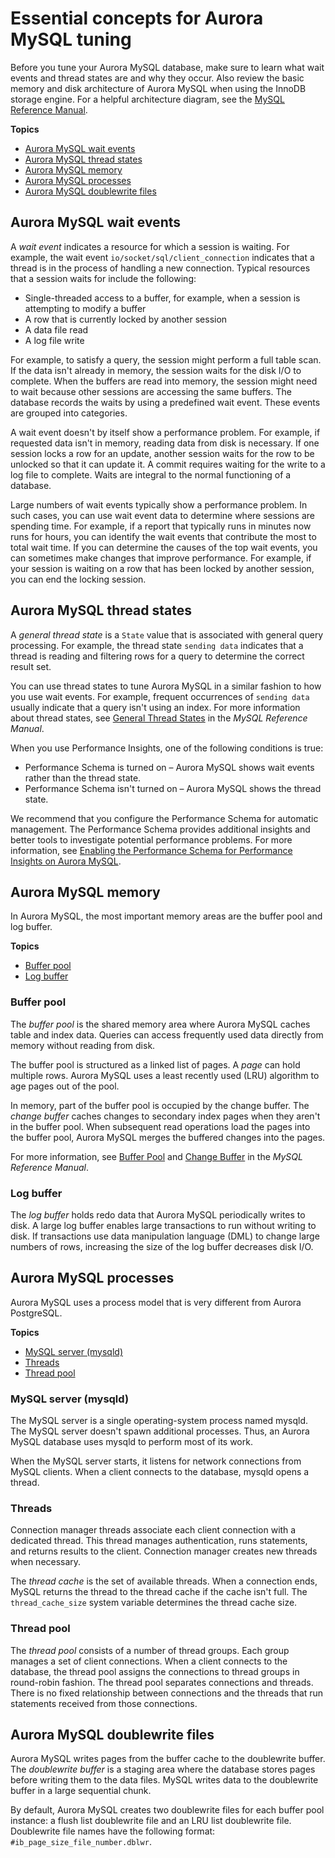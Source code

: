 # Essential concepts for Aurora MySQL tuning<a name="AuroraMySQL.Managing.Tuning.concepts"></a>

Before you tune your Aurora MySQL database, make sure to learn what wait events and thread states are and why they occur\. Also review the basic memory and disk architecture of Aurora MySQL when using the InnoDB storage engine\. For a helpful architecture diagram, see the [MySQL Reference Manual](https://dev.mysql.com/doc/refman/8.0/en/images/innodb-architecture.png)\.

**Topics**
+ [Aurora MySQL wait events](#AuroraMySQL.Managing.Tuning.concepts.waits)
+ [Aurora MySQL thread states](#AuroraMySQL.Managing.Tuning.concepts.thread-states)
+ [Aurora MySQL memory](#AuroraMySQL.Managing.Tuning.concepts.memory)
+ [Aurora MySQL processes](#AuroraMySQL.Managing.Tuning.concepts.processes)
+ [Aurora MySQL doublewrite files](#AuroraMySQL.Managing.Tuning.concepts.files)

## Aurora MySQL wait events<a name="AuroraMySQL.Managing.Tuning.concepts.waits"></a>

A *wait event* indicates a resource for which a session is waiting\. For example, the wait event `io/socket/sql/client_connection` indicates that a thread is in the process of handling a new connection\. Typical resources that a session waits for include the following:
+ Single\-threaded access to a buffer, for example, when a session is attempting to modify a buffer
+ A row that is currently locked by another session
+ A data file read
+ A log file write

For example, to satisfy a query, the session might perform a full table scan\. If the data isn't already in memory, the session waits for the disk I/O to complete\. When the buffers are read into memory, the session might need to wait because other sessions are accessing the same buffers\. The database records the waits by using a predefined wait event\. These events are grouped into categories\.

A wait event doesn't by itself show a performance problem\. For example, if requested data isn't in memory, reading data from disk is necessary\. If one session locks a row for an update, another session waits for the row to be unlocked so that it can update it\. A commit requires waiting for the write to a log file to complete\. Waits are integral to the normal functioning of a database\. 

Large numbers of wait events typically show a performance problem\. In such cases, you can use wait event data to determine where sessions are spending time\. For example, if a report that typically runs in minutes now runs for hours, you can identify the wait events that contribute the most to total wait time\. If you can determine the causes of the top wait events, you can sometimes make changes that improve performance\. For example, if your session is waiting on a row that has been locked by another session, you can end the locking session\.  

## Aurora MySQL thread states<a name="AuroraMySQL.Managing.Tuning.concepts.thread-states"></a>

A *general thread state* is a `State` value that is associated with general query processing\. For example, the thread state `sending data` indicates that a thread is reading and filtering rows for a query to determine the correct result set\. 

You can use thread states to tune Aurora MySQL in a similar fashion to how you use wait events\. For example, frequent occurrences of `sending data` usually indicate that a query isn't using an index\. For more information about thread states, see [General Thread States](https://dev.mysql.com/doc/refman/5.7/en/general-thread-states.html) in the *MySQL Reference Manual*\.

When you use Performance Insights, one of the following conditions is true:
+ Performance Schema is turned on – Aurora MySQL shows wait events rather than the thread state\.
+ Performance Schema isn't turned on – Aurora MySQL shows the thread state\.

We recommend that you configure the Performance Schema for automatic management\. The Performance Schema provides additional insights and better tools to investigate potential performance problems\. For more information, see [Enabling the Performance Schema for Performance Insights on Aurora MySQL](USER_PerfInsights.EnableMySQL.md)\.

## Aurora MySQL memory<a name="AuroraMySQL.Managing.Tuning.concepts.memory"></a>

In Aurora MySQL, the most important memory areas are the buffer pool and log buffer\.

**Topics**
+ [Buffer pool](#AuroraMySQL.Managing.Tuning.concepts.memory.buffer-pool)
+ [Log buffer](#AuroraMySQL.Managing.Tuning.concepts.memory.log-buffer)

### Buffer pool<a name="AuroraMySQL.Managing.Tuning.concepts.memory.buffer-pool"></a>

The *buffer pool* is the shared memory area where Aurora MySQL caches table and index data\. Queries can access frequently used data directly from memory without reading from disk\.

The buffer pool is structured as a linked list of pages\. A *page* can hold multiple rows\. Aurora MySQL uses a least recently used \(LRU\) algorithm to age pages out of the pool\.

In memory, part of the buffer pool is occupied by the change buffer\. The *change buffer* caches changes to secondary index pages when they aren't in the buffer pool\. When subsequent read operations load the pages into the buffer pool, Aurora MySQL merges the buffered changes into the pages\.

For more information, see [Buffer Pool](https://dev.mysql.com/doc/refman/8.0/en/innodb-buffer-pool.html) and [Change Buffer](https://dev.mysql.com/doc/refman/8.0/en/innodb-change-buffer.html) in the *MySQL Reference Manual*\.

### Log buffer<a name="AuroraMySQL.Managing.Tuning.concepts.memory.log-buffer"></a>

The *log buffer* holds redo data that Aurora MySQL periodically writes to disk\. A large log buffer enables large transactions to run without writing to disk\. If transactions use data manipulation language \(DML\) to change large numbers of rows, increasing the size of the log buffer decreases disk I/O\.

## Aurora MySQL processes<a name="AuroraMySQL.Managing.Tuning.concepts.processes"></a>

Aurora MySQL uses a process model that is very different from Aurora PostgreSQL\.

**Topics**
+ [MySQL server \(mysqld\)](#AuroraMySQL.Managing.Tuning.concepts.processes.mysqld)
+ [Threads](#AuroraMySQL.Managing.Tuning.concepts.processes.threads)
+ [Thread pool](#AuroraMySQL.Managing.Tuning.concepts.processes.pool)

### MySQL server \(mysqld\)<a name="AuroraMySQL.Managing.Tuning.concepts.processes.mysqld"></a>

The MySQL server is a single operating\-system process named mysqld\. The MySQL server doesn't spawn additional processes\. Thus, an Aurora MySQL database uses mysqld to perform most of its work\.

When the MySQL server starts, it listens for network connections from MySQL clients\. When a client connects to the database, mysqld opens a thread\.

### Threads<a name="AuroraMySQL.Managing.Tuning.concepts.processes.threads"></a>

Connection manager threads associate each client connection with a dedicated thread\. This thread manages authentication, runs statements, and returns results to the client\. Connection manager creates new threads when necessary\.

The *thread cache* is the set of available threads\. When a connection ends, MySQL returns the thread to the thread cache if the cache isn't full\. The `thread_cache_size` system variable determines the thread cache size\.

### Thread pool<a name="AuroraMySQL.Managing.Tuning.concepts.processes.pool"></a>

The *thread pool* consists of a number of thread groups\. Each group manages a set of client connections\. When a client connects to the database, the thread pool assigns the connections to thread groups in round\-robin fashion\. The thread pool separates connections and threads\. There is no fixed relationship between connections and the threads that run statements received from those connections\.

## Aurora MySQL doublewrite files<a name="AuroraMySQL.Managing.Tuning.concepts.files"></a>

Aurora MySQL writes pages from the buffer cache to the doublewrite buffer\. The *doublewrite buffer* is a staging area where the database stores pages before writing them to the data files\. MySQL writes data to the doublewrite buffer in a large sequential chunk\.

By default, Aurora MySQL creates two doublewrite files for each buffer pool instance: a flush list doublewrite file and an LRU list doublewrite file\. Doublewrite file names have the following format: `#ib_page_size_file_number.dblwr`\.